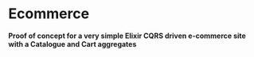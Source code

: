 # Ecommerce

**Proof of concept for a very simple Elixir CQRS driven e-commerce site with a Catalogue and Cart aggregates**

